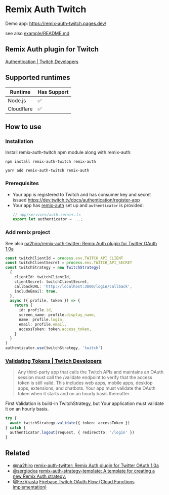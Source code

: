 # Remix Auth Twitch

Demo app: https://remix-auth-twitch.pages.dev/

see also [example/README.md](example/README.md)

## Remix Auth plugin for Twitch

[Authentication | Twitch Developers](https://dev.twitch.tv/docs/authentication)

## Supported runtimes

| Runtime    | Has Support |
| ---------- | ----------- |
| Node.js    | ✅          |
| Cloudflare | ✅          |

## How to use

### Installation

Install remix-auth-twitch npm module along with remix-auth:

```
npm install remix-auth-twitch remix-auth

yarn add remix-auth-twitch remix-auth
```

### Prerequisites

- Your app is registered to Twitch and has consumer key and secret issued https://dev.twitch.tv/docs/authentication/register-app
- Your app has [remix-auth](https://github.com/sergiodxa/remix-auth) set up and `authenticator` is provided:
  ```typescript
  // app/services/auth.server.ts
  export let authenticator = ...;
  ```

### Add remix project

See also [na2hiro/remix-auth-twitter: Remix Auth plugin for Twitter OAuth 1.0a](https://github.com/na2hiro/remix-auth-twitter)

```typescript
const twitchClientId = process.env.TWITCH_API_CLIENT
const twitchClientSecret = process.env.TWITCH_API_SECRET
const twitchStrategy = new TwitchStrategy(
  {
    clientId: twitchClientId,
    clientSecret: twitchClientSecret,
    callbackURL: 'http://localhost:3000/login/callback',
    includeEmail: true,
  },
  async ({ profile, token }) => {
    return {
      id: profile.id,
      screen_name: profile.display_name,
      name: profile.login,
      email: profile.email,
      accessToken: token.access_token,
    }
  }
)
authenticator.use(twitchStrategy, 'twitch')
```

### [Validating Tokens | Twitch Developers](https://dev.twitch.tv/docs/authentication/validate-tokens)

> Any third-party app that calls the Twitch APIs and maintains an OAuth session must call the /validate endpoint to verify that the access token is still valid. This includes web apps, mobile apps, desktop apps, extensions, and chatbots. Your app must validate the OAuth token when it starts and on an hourly basis thereafter.

First Validation is build-in TwitchStrategy, but Your application must validate it on an hourly basis.

```ts
try {
  await twitchStrategy.validate({ token: accessToken })
} catch {
  authenticator.logout(request, { redirectTo: '/login' })
}
```

## Related

- [@na2hiro](https://github.com/na2hiro) [remix-auth-twitter: Remix Auth plugin for Twitter OAuth 1.0a](https://github.com/na2hiro/remix-auth-twitter)
- [@sergiodxa](https://github.com/sergiodxa) [remix-auth-strategy-template: A template for creating a new Remix Auth strategy.](https://github.com/sergiodxa/remix-auth-strategy-template)
- [@FezVrasta](https://github.com/FezVrasta) [Firebase Twitch OAuth Flow (Cloud Functions implementation)](https://gist.github.com/FezVrasta/57d29cd2bbc4ed80e169780035f748cf)
